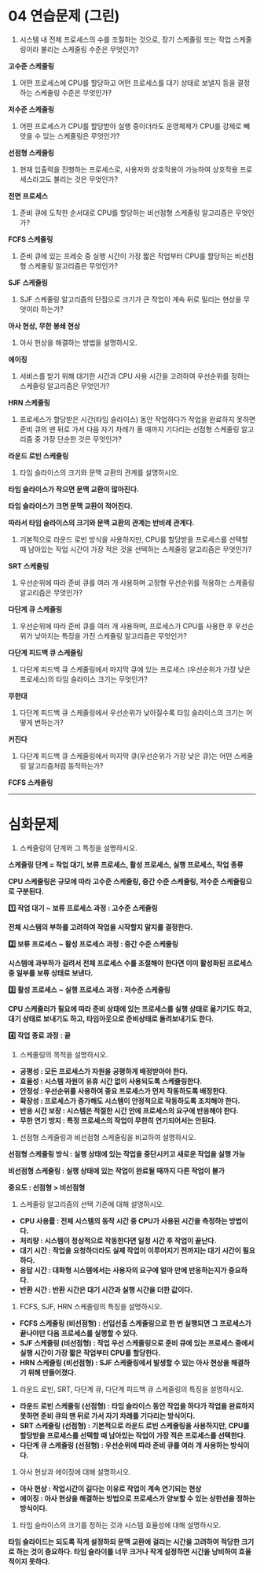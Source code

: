 # 04 연습문제 (그린)

1. 시스템 내 전체 프로세스의 수를 조절하는 것으로, 장기 스케줄링 또는 작업 스케줄링이라 불리는 스케줄링 수준은 무엇인가? 

**고수준 스케줄링** 

1. 어떤 프로세스에 CPU를 할당하고 어떤 프로세스를 대기 상태로 보낼지 등을 결정하는 스케줄링 수준은 무엇인가? 

**저수준 스케줄링** 

1. 어떤 프로세스가 CPU를 할당받아 실행 중이더라도 운영체제가 CPU를 강제로 빼앗을 수 있는 스케줄링은 무엇인가? 

**선점형 스케줄링** 

1. 현재 입출력을 진행하는 프로세스로, 사용자와 상호작용이 가능하여 상호작용 프로세스라고도 불리는 것은 무엇인가? 

**전면 프로세스** 

1. 준비 큐에 도착한 순서대로 CPU를 할당하는 비선점형 스케줄링 알고리즘은 무엇인가? 

**FCFS 스케줄링** 

1. 준비 큐에 있는 프레슷 중 실행 시간이 가장 짧은 작업부터 CPU를 할당하는 비선점형 스케줄링 알고리즘은 무엇인가? 

**SJF 스케줄링** 

1. SJF 스케줄링 알고리즘의 단점으로 크기가 큰 작업이 계속 뒤로 밀리는 현상을 무엇이라 하는가? 

**아사 현상, 무한 봉쇄 현상** 

1. 아사 현상을 해결하는 방법을 설명하시오. 

**에이징** 

1. 서비스를 받기 위해 대기한 시간과 CPU 사용 시간을 고려하여 우선순위를 정하는 스케줄링 알고리즘은 무엇인가? 

**HRN 스케줄링** 

1. 프로세스가 할당받은 시간(타임 슬라이스) 동안 작업하다가 작업을 완료하지 못하면 준비 큐의 맨 뒤로 가서 다음 자기 차례가 올 때까지 기다리는 선점형 스케줄링 알고리즘 중 가장 단순한 것은 무엇인가? 

**라운드 로빈 스케줄링** 

1. 타임 슬라이스의 크기와 문맥 교환의 관계를 설명하시오. 

**타임 슬라이스가 작으면 문맥 교환이 많아진다.** 

**타임 슬라이스가 크면 문맥 교환이 적어진다.** 

**따라서 타임 슬라이스의 크기와 문맥 교환의 관계는 반비례 관계다.** 

1. 기본적으로 라운드 로빈 방식을 사용하지만, CPU를 할당받을 프로세스를 선택할 때 남아있는 작업 시간이 가장 적은 것을 선택하는 스케줄링 알고리즘은 무엇인가? 

**SRT 스케줄링** 

1. 우선순위에 따라 준비 큐를 여러 개 사용하며 고정형 우선순위를 적용하는 스케줄링 알고리즘은 무엇인가? 

**다단계 큐 스케줄링** 

1. 우선순위에 따라 준비 큐를 여러 개 사용하며, 프로세스가 CPU를 사용한 후 우선순위가 낮아지는 특징을 가진 스케쥴링 알고리즘은 무엇인가? 

**다단계 피드백 큐 스케줄링** 

1. 다단계 피드백 큐 스케줄링에서 마지막 큐에 있는 프로세스 (우선순위가 가장 낮은 프로세스)의 타임 슬라이스 크기는 무엇인가? 

**무한대** 

1. 다단계 피드백 큐 스케줄링에서 우선순위가 낮아질수록 타임 슬라이스의 크기는 어떻게 변하는가? 

**커진다** 

1. 다단계 피드백 큐 스케줄링에서 마지막 큐(우선순위가 가장 낮은 큐)는 어떤 스케줄링 알고리즘처럼 동작하는가? 

**FCFS 스케줄링** 

---

# 심화문제

1. 스케줄링의 단계와 그 특징을 설명하시오. 

**스케줄링 단계 = 작업 대기, 보류 프로세스, 활성 프로세스, 실행 프로세스, 작업 종류** 

**CPU 스케줄링은 규모에 따라 고수준 스케줄링, 중간 수준 스케줄링, 저수준 스케줄링으로 구분된다.** 

**1️⃣ 작업 대기 ~ 보류 프로세스 과정 : 고수준 스케줄링** 

**전체 시스템의 부하를 고려하여 작업을 시작할지 말지를 결정한다.** 

**2️⃣ 보류 프로세스 ~ 활성 프로세스 과정 : 중간 수준 스케줄링** 

**시스템에 과부하가 걸려서 전체 프로세스 수를 조절해야 한다면 이미 활성화된 프로세스 중 일부를 보류 상태로 보낸다.** 

**3️⃣ 활성 프로세스 ~ 실행 프로세스 과정 : 저수준 스케줄링** 

**CPU 스케줄러가 필요에 따라 준비 상태에 있는 프로세스를 실행 상태로 옮기기도 하고, 대기 상태로 보내기도 하고, 타임아웃으로 준비상태로 돌려보내기도 한다.** 

**4️⃣ 작업 종료 과정 : 끝** 

1. 스케줄링의 목적을 설명하시오. 
- **공평성 : 모든 프로세스가 자원을 공평하게 배정받아야 한다.**
- **효율성 : 시스템 자원이 유휴 시간 없이 사용되도록 스케줄링한다.**
- **안정성 : 우선순위를 사용하여 중요 프로세스가 먼저 작동하도록 배정한다.**
- **확장성 : 프로세스가 증가해도 시스템이 안정적으로 작동하도록 조치해야 한다.**
- **반응 시간 보장 : 시스템은 적절한 시간 안에 프로세스의 요구에 반응해야 한다.**
- **무한 연기 방지 : 특정 프로세스의 작업이 무한히 연기되어서는 안된다.**

1. 선점형 스케줄링과 비선점형 스케줄링을 비교하여 설명하시오. 

**선점형 스케줄링 방식 : 실행 상태에 있는 작업을 중단시키고 새로운 작업을 실행 가능** 

**비선점형 스케줄링 : 실행 상태에 있는 작업이 완료될 때까지 다른 작업이 불가** 

**중요도 : 선점형 > 비선점형** 

1. 스케줄링 알고리즘의 선택 기준에 대해 설명하시오. 
- **CPU 사용률 : 전체 시스템의 동작 시간 중 CPU가 사용된 시간을 측정하는 방법이다.**
- **처리량 : 시스템이 정상적으로 작동한다면 일정 시간 후 작업이 끝난다.**
- **대기 시간 : 작업을 요청하더라도 실제 작업이 이루어지기 전까지는 대기 시간이 필요하다.**
- **응답 시간 : 대화형 시스템에서는 사용자의 요구에 얼마 만에 반응하는지가 중요하다.**
- **반환 시간 : 반환 시간은 대기 시간과 실행 시간을 더한 값이다.**

1. FCFS, SJF, HRN 스케줄링의 특징을 설명하시오. 
- **FCFS 스케줄링 (비선점형) : 선입선출 스케줄링으로 한 번 실행되면 그 프로세스가 끝나야만 다음 프로세스를 실행할 수 있다.**
- **SJF 스케줄링 (비선점형) : 작업 우선 스케줄링으로 준비 큐에 있는 프로세스 중에서 실행 시간이 가장 짧은 작업부터 CPU를 할당한다.**
- **HRN 스케줄링 (비선점형) : SJF 스케줄링에서 발생할 수 있는 아사 현상을 해결하기 위해 만들어졌다.**

1. 라운드 로빈, SRT, 다단계 큐, 다단계 피드백 큐 스케줄링의 특징을 설명하시오. 
- **라운드 로빈 스케줄링 (선점형) : 타임 슬라이스 동안 작업을 하다가 작업을 완료하지 못하면 준비 큐의 맨 뒤로 가서 자기 차례를 기다리는 방식이다.**
- **SRT 스케줄링 (선점형) : 기본적으로 라운드 로빈 스케줄링을 사용하지만, CPU를 할당받을 프로세스를 선택할 때 남아있는 작업이 가장 적은 프로세스를 선택한다.**
- **다단계 큐 스케줄링 (선점형) : 우선순위에 따라 준비 큐를 여러 개 사용하는 방식이다.**

1. 아사 현상과 에이징에 대해 설명하시오. 
- **아사 현상 : 작업시간이 길다는 이유로 작업이 계속 연기되는 현상**
- **에이징 : 아사 현상을 해결하는 방법으로 프로세스가 양보할 수 있는 상한선을 정하는 방식이다.**

1. 타임 슬라이스의 크기를 정하는 것과 시스템 효율성에 대해 설명하시오. 

**타임 슬라이드는 되도록 작게 설정하되 문맥 교환에 걸리는 시간을 고려하여 적당한 크기로 하는 것이 중요하다. 타임 슬라이를 너무 크거나 작게 설정하면 시간을 낭비하여 효율적이지 못하다.**